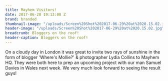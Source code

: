 ```yaml
---
title: Mayhem Visitors!
date: 2017-06-28 19:13:00 Z
brand: branded
thumbnail-image: "/uploads/Screen%20Shot%202017-06-29%20at%2020.15.02.jpg"
header-image: "/uploads/Screen%20Shot%202017-06-29%20at%2020.15.02.jpg"
breadcrumb: Bloggers on the roof!
header-caption: Bloggers on the roof!
---
```


On a cloudy day in London it was great to invite two rays of sunshine in the form of blogger 'Where's Mollie?' & photographer Lydia Collins to Mayhem HQ. They were both here to prep an upcoming project with our man Samuel Davies in Wales next week.
We very much look forward to seeing the result guys! 